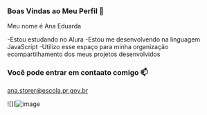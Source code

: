 ### Boas Vindas ao Meu Perfil 💙

Meu nome é Ana Eduarda

-Estou estudando no Alura
-Estou me desenvolvendo na linguagem JavaScript
-Utilizo esse espaço para minha organização ecompartilhamento dos meus projetos desenvolvidos

### Você pode entrar em contaato comigo 📫

ana.storer@escola.pr.gov.br



![](![image](https://github.com/anaeduarda07/anaeduarda07/assets/147544110/8098beca-2dda-492a-bdcd-a523a20e97bf)
